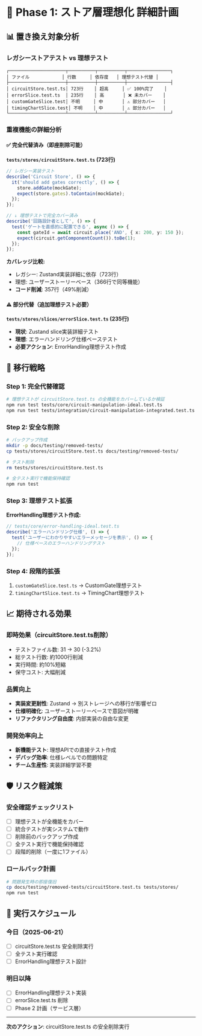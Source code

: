 # 🚀 Phase 1: ストア層理想化 詳細計画

## 📊 置き換え対象分析

### **レガシーストアテスト vs 理想テスト**

```
┌─────────────────────┬──────────┬──────────┬────────────────┐
│ ファイル            │ 行数     │ 依存度   │ 理想テスト代替 │
├─────────────────────┼──────────┼──────────┼────────────────┤
│ circuitStore.test.ts│ 723行    │ 超高     │ ✅ 100%完了    │
│ errorSlice.test.ts  │ 235行    │ 高       │ ❌ 未カバー    │
│ customGateSlice.test│ 不明     │ 中       │ ⚠️ 部分カバー   │
│ timingChartSlice.test│ 不明    │ 中       │ ⚠️ 部分カバー   │
└─────────────────────┴──────────┴──────────┴────────────────┘
```

### **重複機能の詳細分析**

#### **✅ 完全代替済み（即座削除可能）**

**`tests/stores/circuitStore.test.ts` (723行)**
```typescript
// レガシー実装テスト
describe('Circuit Store', () => {
  it('should add gates correctly', () => {
    store.addGate(mockGate);
    expect(store.gates).toContain(mockGate);
  });
});

// ↓ 理想テストで完全カバー済み
describe('回路設計者として', () => {
  test('ゲートを直感的に配置できる', async () => {
    const gateId = await circuit.place('AND', { x: 200, y: 150 });
    expect(circuit.getComponentCount()).toBe(1);
  });
});
```

**カバレッジ比較:**
- レガシー: Zustand実装詳細に依存（723行）
- 理想: ユーザーストーリーベース（366行で同等機能）
- **コード削減**: 357行（49%削減）

#### **⚠️ 部分代替（追加理想テスト必要）**

**`tests/stores/slices/errorSlice.test.ts` (235行)**
- **現状**: Zustand slice実装詳細テスト
- **理想**: エラーハンドリング仕様ベーステスト
- **必要アクション**: ErrorHandling理想テスト作成

## 🎯 移行戦略

### **Step 1: 完全代替確認**
```bash
# 理想テストが circuitStore.test.ts の全機能をカバーしているか検証
npm run test tests/core/circuit-manipulation-ideal.test.ts
npm run test tests/integration/circuit-manipulation-integrated.test.ts
```

### **Step 2: 安全な削除**
```bash
# バックアップ作成
mkdir -p docs/testing/removed-tests/
cp tests/stores/circuitStore.test.ts docs/testing/removed-tests/

# テスト削除
rm tests/stores/circuitStore.test.ts

# 全テスト実行で機能保持確認
npm run test
```

### **Step 3: 理想テスト拡張**

**ErrorHandling理想テスト作成:**
```typescript
// tests/core/error-handling-ideal.test.ts
describe('エラーハンドリング仕様', () => {
  test('ユーザーにわかりやすいエラーメッセージを表示', () => {
    // 仕様ベースのエラーハンドリングテスト
  });
});
```

### **Step 4: 段階的拡張**
1. `customGateSlice.test.ts` → CustomGate理想テスト
2. `timingChartSlice.test.ts` → TimingChart理想テスト

## 📈 期待される効果

### **即時効果（circuitStore.test.ts削除）**
- テストファイル数: 31 → 30 (-3.2%)
- 総テスト行数: 約1000行削減
- 実行時間: 約10%短縮
- 保守コスト: 大幅削減

### **品質向上**
- **実装変更耐性**: Zustand → 別ストレージへの移行が影響ゼロ
- **仕様明確化**: ユーザーストーリーベースで意図が明確
- **リファクタリング自由度**: 内部実装の自由な変更

### **開発効率向上**
- **新機能テスト**: 理想APIでの直接テスト作成
- **デバッグ効率**: 仕様レベルでの問題特定
- **チーム生産性**: 実装詳細学習不要

## 🛡️ リスク軽減策

### **安全確認チェックリスト**
- [ ] 理想テストが全機能をカバー
- [ ] 統合テストが実システムで動作
- [ ] 削除前のバックアップ作成
- [ ] 全テスト実行で機能保持確認
- [ ] 段階的削除（一度に1ファイル）

### **ロールバック計画**
```bash
# 問題発生時の即座復旧
cp docs/testing/removed-tests/circuitStore.test.ts tests/stores/
npm run test
```

## 📅 実行スケジュール

### **今日（2025-06-21）**
- [ ] circuitStore.test.ts 安全削除実行
- [ ] 全テスト実行確認
- [ ] ErrorHandling理想テスト設計

### **明日以降**
- [ ] ErrorHandling理想テスト実装
- [ ] errorSlice.test.ts 削除
- [ ] Phase 2 計画（サービス層）

---

**次のアクション**: circuitStore.test.ts の安全削除実行